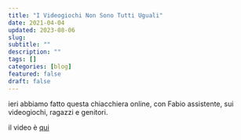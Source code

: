 ```yaml
---
title: "I Videogiochi Non Sono Tutti Uguali"
date: 2021-04-04
updated: 2023-08-06
slug:
subtitle: ""
description: ""
tags: []
categories: [blog]
featured: false
draft: false
---
```

ieri abbiamo fatto questa chiacchiera online, con Fabio assistente, sui videogiochi, ragazzi e genitori.

il video è [qui](../../../stefano/event/2021_videogiochi_non_sono_tutti_uguali.md)